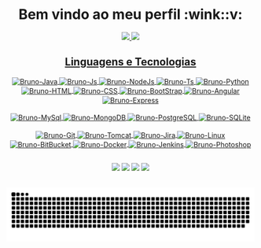 <div align="center">
  <h1>Bem vindo ao meu perfil :wink::v:</h1>
</div>

<div align="center">
  <a href="https://github.com/brunsoares">
  <img height="180em" src="https://github-readme-stats.vercel.app/api?username=brunsoares&show_icons=true&theme=radical&include_all_commits=true&count_private=true&title_color=993ede&border_radius=25&locale=pt-br"/>
  <img height="180em" src="https://github-readme-stats.vercel.app/api/top-langs/?username=brunsoares&layout=compact&langs_count=7&theme=radical&title_color=993ede&border_radius=15&locale=pt-br"/>
</div>
  
<div align="center">
  <h2>Linguagens e Tecnologias</h2>
</div>
  
<div style="display: inline_block" align="center" id="linguagens">
  <img align="center" alt="Bruno-Java" height="30" width="40" title="Java" src="https://cdn.jsdelivr.net/gh/devicons/devicon/icons/java/java-original.svg">
  <img align="center" alt="Bruno-Js" height="30" width="40" title="JavaScript" src="https://cdn.jsdelivr.net/gh/devicons/devicon/icons/javascript/javascript-plain.svg">
  <img align="center" alt="Bruno-NodeJs" height="30" width="40" title="Node.js" src="https://cdn.jsdelivr.net/gh/devicons/devicon/icons/nodejs/nodejs-original.svg" />
  <img align="center" alt="Bruno-Ts" height="30" width="40" title="TypeScript"src="https://cdn.jsdelivr.net/gh/devicons/devicon/icons/typescript/typescript-plain.svg" />
  <img align="center" alt="Bruno-Python" height="30" width="40" title="Python" src="https://cdn.jsdelivr.net/gh/devicons/devicon/icons/python/python-original.svg">
  <img align="center" alt="Bruno-HTML" height="30" width="40" title="HTML" src="https://cdn.jsdelivr.net/gh/devicons/devicon/icons/html5/html5-original.svg">
  <img align="center" alt="Bruno-CSS" height="30" width="40" title="CSS" src="https://cdn.jsdelivr.net/gh/devicons/devicon/icons/css3/css3-original.svg">
  <img align="center" alt="Bruno-BootStrap" height="30" width="40" title="BootStrap" src="https://cdn.jsdelivr.net/gh/devicons/devicon/icons/bootstrap/bootstrap-original.svg">
  <img align="center" alt="Bruno-Angular" height="30" width="40" title="AngularJS" src="https://cdn.jsdelivr.net/gh/devicons/devicon/icons/angularjs/angularjs-original.svg">
  <img align="center" alt="Bruno-Express" height="30" width="40" title="ExpressJS" src="https://cdn.jsdelivr.net/gh/devicons/devicon/icons/express/express-original.svg" />
</div>

<br/>
  
<div style:"display: inline_block" align="center" id="databases">
  <img align="center" alt="Bruno-MySql" height="30" width="40" title="MySql" src="https://cdn.jsdelivr.net/gh/devicons/devicon/icons/mysql/mysql-original.svg">
  <img align="center" alt="Bruno-MongoDB" height="30" width="40" title="MongoDB" src="https://cdn.jsdelivr.net/gh/devicons/devicon/icons/mongodb/mongodb-original.svg" />
  <img align="center" alt="Bruno-PostgreSQL" height="30" width="40" title="PostgreSQL" src="https://cdn.jsdelivr.net/gh/devicons/devicon/icons/postgresql/postgresql-original.svg">
  <img align="center" alt="Bruno-SQLite" height="30" width="40" title="SQLite" src="https://cdn.jsdelivr.net/gh/devicons/devicon/icons/sqlite/sqlite-original.svg" />

</div>
  
<br/>
  
<div style="display: inline_block" align="center" id="ferramentas">
  <img align="center" alt="Bruno-Git" height="30" width="40" title="Git" src="https://cdn.jsdelivr.net/gh/devicons/devicon/icons/git/git-original.svg">
  <img align="center" alt="Bruno-Tomcat" height="30" width="40" title="Tomcat" src="https://cdn.jsdelivr.net/gh/devicons/devicon/icons/tomcat/tomcat-original.svg" />
  <img align="center" alt="Bruno-Jira" height="30" width="40" title="Jira" src="https://cdn.jsdelivr.net/gh/devicons/devicon/icons/jira/jira-original.svg">
  <img align="center" alt="Bruno-Linux" height="30" width="40" title="Linux" src="https://cdn.jsdelivr.net/gh/devicons/devicon/icons/linux/linux-original.svg">
  <img align="center" alt="Bruno-BitBucket" height="30" width="40" title="BitBucket" src="https://cdn.jsdelivr.net/gh/devicons/devicon/icons/bitbucket/bitbucket-original.svg">
  <img align="center" alt="Bruno-Docker" height="30" width="40" title="Docker" src="https://cdn.jsdelivr.net/gh/devicons/devicon/icons/docker/docker-original.svg" />
  <img align="center" alt="Bruno-Jenkins" height="30" width="40" title="Jenkins" src="https://cdn.jsdelivr.net/gh/devicons/devicon/icons/jenkins/jenkins-original.svg">
  <img align="center" alt="Bruno-Photoshop" height="30" width="40" title="PhotoShop" src="https://cdn.jsdelivr.net/gh/devicons/devicon/icons/photoshop/photoshop-plain.svg">
</div>
  
##
 
<div align="center"> 
  <a href="https://instagram.com/brunoosoares._" target="_blank"><img src="https://img.shields.io/badge/-Instagram-%23E4405F?style=for-the-badge&logo=instagram&logoColor=white"></a> 
  <a href = "mailto:brunohenrique.soares@outlook.com" target="_blank"><img src="https://img.shields.io/badge/Microsoft_Outlook-0078D4?style=for-the-badge&logo=microsoft-outlook&logoColor=white"></a>
  <a href="https://wa.me/5511971288800" target="_blank"><img src="https://img.shields.io/badge/WhatsApp-25D366?style=for-the-badge&logo=whatsapp&logoColor=white"></a> 
  <a href="https://www.linkedin.com/in/brunsoares/" target="_blank"><img src="https://img.shields.io/badge/-LinkedIn-%230077B5?style=for-the-badge&logo=linkedin&logoColor=white"></a> 
</div>

<br/>
  
![Snake animation](https://github.com/brunsoares/brunsoares/blob/output/github-contribution-grid-snake.svg)

